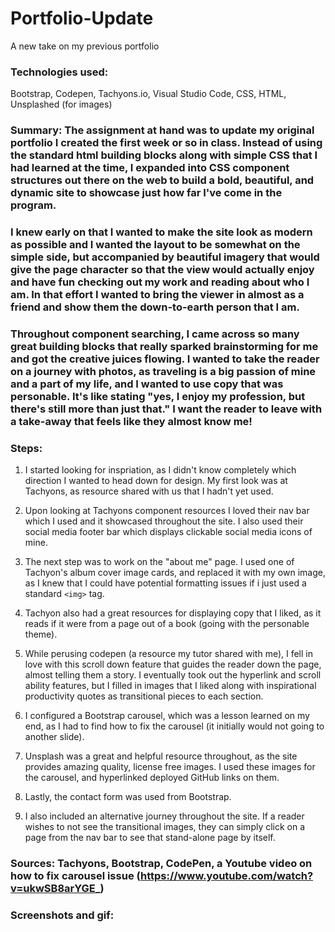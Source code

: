 # Portfolio-Update
A new take on my previous portfolio

### Technologies used:
Bootstrap, Codepen, Tachyons.io, Visual Studio Code, CSS, HTML, Unsplashed (for images)

### Summary: The assignment at hand was to update my original portfolio I created the first week or so in class. Instead of using the standard html building blocks along with simple CSS that I had learned at the time, I expanded into CSS component structures out there on the web to build a bold, beautiful, and dynamic site to showcase just how far I've come in the program. 

### I knew early on that I wanted to make the site look as modern as possible and I wanted the layout to be somewhat on the simple side, but accompanied by beautiful imagery that would give the page character so that the view would actually enjoy and have fun checking out my work and reading about who I am. In that effort I wanted to bring the viewer in almost as a friend and show them the down-to-earth person that I am. 

### Throughout component searching, I came across so many great building blocks that really sparked brainstorming for me and got the creative juices flowing. I wanted to take the reader on a journey with photos, as traveling is a big passion of mine and a part of my life, and I wanted to use copy that was personable. It's like stating "yes, I enjoy my profession, but there's still more than just that." I want the reader to leave with a take-away that feels like they almost know me!

### Steps:
1. I started looking for inspriation, as I didn't know completely which direction I wanted to head down for design. My first look was at Tachyons, as resource shared with us that I hadn't yet used. 

2. Upon looking at Tachyons component resources I loved their nav bar which I used and it showcased throughout the site. I also used their social media footer bar which displays clickable social media icons of mine.

3. The next step was to work on the "about me" page. I used one of Tachyon's album cover image cards, and replaced it with my own image, as I knew that I could have potential formatting issues if i just used a standard `<img>` tag. 

4. Tachyon also had a great resources for displaying copy that I liked, as it reads if it were from a page out of a book (going with the personable theme).

5. While perusing codepen (a resource my tutor shared with me), I fell in love with this scroll down feature that guides the reader down the page, almost telling them a story. I eventually took out the hyperlink and scroll ability features, but I filled in images that I liked along with inspirational productivity quotes as transitional pieces to each section. 

6. I configured a Bootstrap carousel, which was a lesson learned on my end, as I had to find how to fix the carousel (it initially would not going to another slide).

7. Unsplash was a great and helpful resource throughout, as the site provides amazing quality, license free images. I used these images for the carousel, and hyperlinked deployed GitHub links on them.

8. Lastly, the contact form was used from Bootstrap.

9. I also included an alternative journey throughout the site. If a reader wishes to not see the transitional images, they can simply click on a page from the nav bar to see that stand-alone page by itself.

### Sources: Tachyons, Bootstrap, CodePen, a Youtube video on how to fix carousel issue (https://www.youtube.com/watch?v=ukwSB8arYGE_)

### Screenshots and gif:

